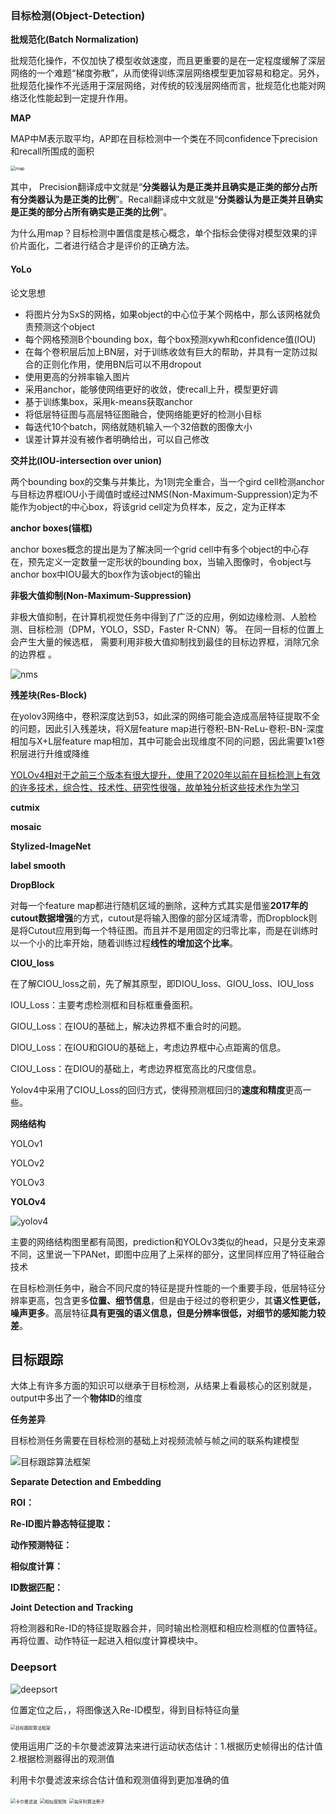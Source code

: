 ### 目标检测(Object-Detection)

**批规范化(Batch Normalization)**

批规范化操作，不仅加快了模型收敛速度，而且更重要的是在一定程度缓解了深层网络的一个难题“梯度弥散”，从而使得训练深层网络模型更加容易和稳定。另外，批规范化操作不光适用于深层网络，对传统的较浅层网络而言，批规范化也能对网络泛化性能起到一定提升作用。

**MAP**

MAP中M表示取平均，AP即在目标检测中一个类在不同confidence下precision和recall所围成的面积

<img src="D:\Coder\Github\学习笔记\image\map.png" alt="map" style="zoom:50%;" />

其中， Precision翻译成中文就是“**分类器认为是正类并且确实是正类的部分占所有分类器认为是正类的比例**”。Recall翻译成中文就是“**分类器认为是正类并且确实是正类的部分占所有确实是正类的比例**”。 

为什么用map？目标检测中置信度是核心概念，单个指标会使得对模型效果的评价片面化，二者进行结合才是评价的正确方法。

#### YoLo

论文思想

* 将图片分为SxS的网格，如果object的中心位于某个网格中，那么该网格就负责预测这个object
* 每个网格预测B个bounding box，每个box预测xywh和confidence值(IOU)
* 在每个卷积层后加上BN层，对于训练收敛有巨大的帮助，并具有一定防过拟合的正则化作用，使用BN后可以不用dropout
* 使用更高的分辨率输入图片
* 采用anchor，能够使网络更好的收敛，使recall上升，模型更好调
* 基于训练集box，采用k-means获取anchor
* 将低层特征图与高层特征图融合，使网络能更好的检测小目标
* 每迭代10个batch，网络就随机输入一个32倍数的图像大小
* 误差计算并没有被作者明确给出，可以自己修改

**交并比(IOU-intersection over union)**

两个bounding box的交集与并集比，为1则完全重合，当一个gird cell检测anchor与目标边界框IOU小于阈值时或经过NMS(Non-Maximum-Suppression)定为不能作为object的中心box，将该grid cell定为负样本，反之，定为正样本

**anchor boxes(锚框)**

anchor boxes概念的提出是为了解决同一个grid cell中有多个object的中心存在，预先定义一定数量一定形状的bounding box，当输入图像时，令object与anchor box中IOU最大的box作为该object的输出

**非极大值抑制(Non-Maximum-Suppression)**

非极大值抑制，在计算机视觉任务中得到了广泛的应用，例如边缘检测、人脸检测、目标检测（DPM，YOLO，SSD，Faster R-CNN）等。 在同一目标的位置上会产生大量的候选框， 需要利用非极大值抑制找到最佳的目标边界框，消除冗余的边界框 。

![nms](D:\Coder\Github\学习笔记\image\nms.jpg)

**残差块(Res-Block)**

在yolov3网络中，卷积深度达到53，如此深的网络可能会造成高层特征提取不全的问题，因此引入残差块，将X层feature map进行卷积-BN-ReLu-卷积-BN-深度相加与X+L层feature map相加，其中可能会出现维度不同的问题，因此需要1x1卷积层进行升维或降维

<u>YOLOv4相对于之前三个版本有很大提升，使用了2020年以前在目标检测上有效的许多技术，综合性、技术性、研究性很强，故单独分析这些技术作为学习</u>

**cutmix**

**mosaic**

**Stylized-ImageNet**

**label smooth**

**DropBlock**

对每一个feature map都进行随机区域的删除，这种方式其实是借鉴**2017年的cutout数据增强**的方式，cutout是将输入图像的部分区域清零，而Dropblock则是将Cutout应用到每一个特征图。而且并不是用固定的归零比率，而是在训练时以一个小的比率开始，随着训练过程**线性的增加这个比率**。

**CIOU_loss**

在了解CIOU_loss之前，先了解其原型，即DIOU_loss、GIOU_loss、IOU_loss

IOU_Loss：主要考虑检测框和目标框重叠面积。

GIOU_Loss：在IOU的基础上，解决边界框不重合时的问题。

DIOU_Loss：在IOU和GIOU的基础上，考虑边界框中心点距离的信息。

CIOU_Loss：在DIOU的基础上，考虑边界框宽高比的尺度信息。

Yolov4中采用了CIOU_Loss的回归方式，使得预测框回归的**速度和精度**更高一些。

**网络结构**

YOLOv1

YOLOv2

YOLOv3

**YOLOv4**

![yolov4](D:\Coder\Github\学习笔记\image\yolov4.png)

主要的网络结构图里都有简图，prediction和YOLOv3类似的head，只是分支来源不同，这里说一下PANet，即图中应用了上采样的部分，这里同样应用了特征融合技术

在目标检测任务中，融合不同尺度的特征是提升性能的一个重要手段，低层特征分辨率更高，包含更多**位置、细节信息**，但是由于经过的卷积更少，其**语义性更低，噪声更多**。高层特征**具有更强的语义信息，但是分辨率很低，对细节的感知能力较差**。 

## 目标跟踪

大体上有许多方面的知识可以继承于目标检测，从结果上看最核心的区别就是，output中多出了一个**物体ID**的维度

**任务差异**

目标检测任务需要在目标检测的基础上对视频流帧与帧之间的联系构建模型

![目标跟踪算法框架](D:\Coder\Github\学习笔记\image\目标跟踪算法框架.png)

**Separate Detection and Embedding**

**ROI：**

**Re-ID图片静态特征提取：**

**动作预测特征：**

**相似度计算：**

**ID数据匹配：**

**Joint Detection and Tracking**

将检测器和Re-ID的特征提取器合并，同时输出检测框和相应检测框的位置特征。再将位置、动作特征一起进入相似度计算模块中。

### Deepsort

![deepsort](D:\Coder\Github\学习笔记\image\deepsort.png)

位置定位之后，，将图像送入Re-ID模型，得到目标特征向量

<img src="D:\Coder\Github\学习笔记\image\Re-ID.png" alt="目标跟踪算法框架" style="zoom:50%;" />

使用运用广泛的卡尔曼滤波算法来进行运动状态估计：1.根据历史帧得出的估计值2.根据检测器得出的观测值

利用卡尔曼滤波来综合估计值和观测值得到更加准确的值

<img src="D:\Coder\Github\学习笔记\image\卡尔曼滤波.png" alt="卡尔曼滤波" style="zoom:50%;" />

<img src="D:\Coder\Github\学习笔记\image\相似度矩阵.png" alt="相似度矩阵" style="zoom:50%;" />

<img src="D:\Coder\Github\学习笔记\image\匈牙利算法例子.png" alt="匈牙利算法例子" style="zoom:50%;" />





